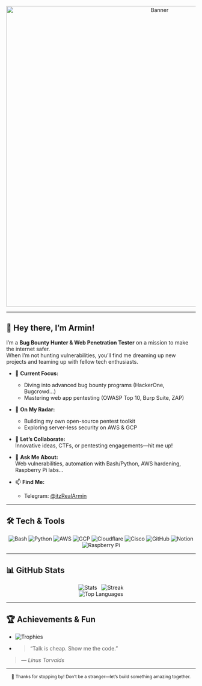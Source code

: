 <!-- Banner -->
<p align="center">
  <img src="https://raw.githubusercontent.com/ItzRealArmin/ItzRealArmin/main/assets/banner.png" alt="Banner" width="800"/>
</p>

---

## 👋 Hey there, I’m Armin!

I’m a **Bug Bounty Hunter & Web Penetration Tester** on a mission to make the internet safer.  
When I’m not hunting vulnerabilities, you’ll find me dreaming up new projects and teaming up with fellow tech enthusiasts.

- 🔭 **Current Focus:**  
  - Diving into advanced bug bounty programs (HackerOne, Bugcrowd…)  
  - Mastering web app pentesting (OWASP Top 10, Burp Suite, ZAP)

- 🌱 **On My Radar:**  
  - Building my own open-source pentest toolkit  
  - Exploring server-less security on AWS & GCP

- 👯 **Let’s Collaborate:**  
  Innovative ideas, CTFs, or pentesting engagements—hit me up!

- 💬 **Ask Me About:**  
  Web vulnerabilities, automation with Bash/Python, AWS hardening, Raspberry Pi labs...

- 📫 **Find Me:**  
  - Telegram: [@itzRealArmin](https://t.me/itzRealArmin)

---

## 🛠️ Tech & Tools

<p align="center">
  <img alt="Bash" src="https://img.shields.io/badge/Bash-121011?style=for-the-badge&logo=gnu-bash&logoColor=white"/>
  <img alt="Python" src="https://img.shields.io/badge/Python-3670A0?style=for-the-badge&logo=python&logoColor=ffdd54"/>
  <img alt="AWS" src="https://img.shields.io/badge/AWS-FF9900?style=for-the-badge&logo=amazon-aws&logoColor=white"/>
  <img alt="GCP" src="https://img.shields.io/badge/Google_Cloud-4285F4?style=for-the-badge&logo=google-cloud&logoColor=white"/>
  <img alt="Cloudflare" src="https://img.shields.io/badge/Cloudflare-F38020?style=for-the-badge&logo=cloudflare&logoColor=white"/>
  <img alt="Cisco" src="https://img.shields.io/badge/Cisco-049FD9?style=for-the-badge&logo=cisco&logoColor=black"/>
  <img alt="GitHub" src="https://img.shields.io/badge/GitHub-121011?style=for-the-badge&logo=github&logoColor=white"/>
  <img alt="Notion" src="https://img.shields.io/badge/Notion-000000?style=for-the-badge&logo=notion&logoColor=white"/>
  <img alt="Raspberry Pi" src="https://img.shields.io/badge/Raspberry_Pi-C51A4A?style=for-the-badge&logo=raspberry-pi"/>
</p>

---

## 📊 GitHub Stats

<p align="center">
  <img src="https://github-readme-stats.vercel.app/api?username=ItzRealArmin&theme=dark&show_icons=true&count_private=true" alt="Stats">
  &nbsp;
  <img src="https://github-readme-streak-stats.herokuapp.com/?user=ItzRealArmin&theme=dark" alt="Streak">
  <br/>
  <img src="https://github-readme-stats.vercel.app/api/top-langs/?username=ItzRealArmin&theme=dark&layout=compact" alt="Top Languages">
</p>

---

## 🏆 Achievements & Fun

- ![Trophies](https://github-profile-trophy.vercel.app/?username=ItzRealArmin&theme=radical)
- > “Talk is cheap. Show me the code.”  
> — *Linus Torvalds*

---

<p align="center">
  <sub>👣 Thanks for stopping by! Don’t be a stranger—let’s build something amazing together.</sub>
</p>
